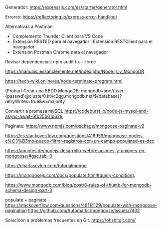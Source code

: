 Generador: https://expressjs.com/es/starter/generator.html

Errores: https://reflectoring.io/express-error-handling/

Alternativas a Postman:
- Complemento Thunder Client para VS Code
- Extensión RESTED para el navegador
. Extensión RESTClient para el navegador
- Extensión Postman Chrome para el navegador

Revisar dependencias: npm audit fix --force

https://manuais.iessanclemente.net/index.php/Node.js_y_MongoDB

https://tech-wiki.online/es/node-terminate-program.html


(Probar) Crear una BBDD MongoDB:
mongodb+srv://${user}:${passwd}@cluster0.ktvc2qg.mongodb.net/${database}?retryWrites=true&w=majority

Convertir a promesa mySQL
https://codeburst.io/node-js-mysql-and-async-await-6fb25b01b628

Paginate:
https://www.npmjs.com/package/mongoose-paginate-v2

https://es.stackoverflow.com/questions/416959/mongoose-nodejs-c%C3%B3mo-puedo-filtrar-registros-con-un-campo-populated-es-dec

https://apuntes.de/nodejs-desarrollo-web/relaciones-y-uniones-en-mongoose/#gsc.tab=0

https://charlascylon.com/tutorialmongo


https://mongoosejs.com/docs/populate.html#query-conditions

https://www.mongodb.com/blog/post/6-rules-of-thumb-for-mongodb-schema-design-part-3

populate + paginate
https://stackoverflow.com/questions/48114129/populate-with-mongoose-pagination
https://github.com/Automattic/mongoose/issues/7432

Solucioón a problemas frecuentes en Git.
https://ohshitgit.com/
